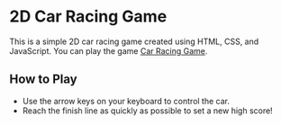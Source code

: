# 2D Car Racing Game

This is a simple 2D car racing game created using HTML, CSS, and JavaScript. You can play the game [Car Racing Game](https://codebydeveloper.github.io/Car_racing/).

## How to Play

- Use the arrow keys on your keyboard to control the car.
- Reach the finish line as quickly as possible to set a new high score!


